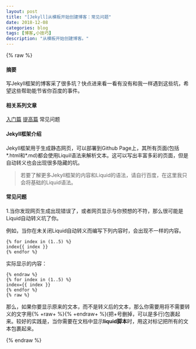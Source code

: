 ```yaml
---
layout: post
title: "[Jekyll]从模板开始创建博客：常见问题"
date: 2018-12-08
categories: blog
tags: [博客,小技巧]
description: "从模板开始创建博客。"
---
```


{% raw %}

#### 摘要

写Jekyll框架的博客采了很多坑？快点进来看一看有没有和我一样遇到这些坑，希望这些帮助能节省你百度的事件。

#### 相关系列文章
[入门篇](https://h1542462994.github.io/blog/2018/12/07/build-blog-1/)  [提高篇](https://h1542462994.github.io/blog/2018/12/08/build-blog-2/)  常见问题

#### Jekyll框架介绍
Jekyll框架用于生成静态网页，可以部署到Github Page上，其所有页面(包括*.html和*.md)都会使用Liquil语法来解析文本。这可以写出丰富多彩的页面，但是自动转义也会出现很多隐藏的坑。

> 若要了解更多Jekyll框架的内容和Liquid的语法，请自行百度，在这里我只会将基础的Liquid语法。

#### 常见问题

1.当你发现网页生成出现错误了，或者网页显示与你预想的不符，那么很可能是Liquid自动转义坑了你。

例如，当你在未关闭Liquid自动转义而编写下列内容时，会出现不一样的内容。

```liquid
{% for index in (1..5) %}
index{{ index }}
{% endfor %}
```

实际显示的内容：

```
{% endraw %}
{% for index in (1..5) %}
index={{ index }}
{% endfor %}
{% raw %}
```

那么，如果你要显示原来的文本，而不是转义后的文本，那么你需要用将不需要转义的文字用{% +raw+ %}{% +endraw+ %}(把+号删掉，可以是多行)包裹起来。较好的实践是，当你需要在文档中显示**liquid脚本**时，用这对标记把所有的文本包裹起来。

{% endraw %}
